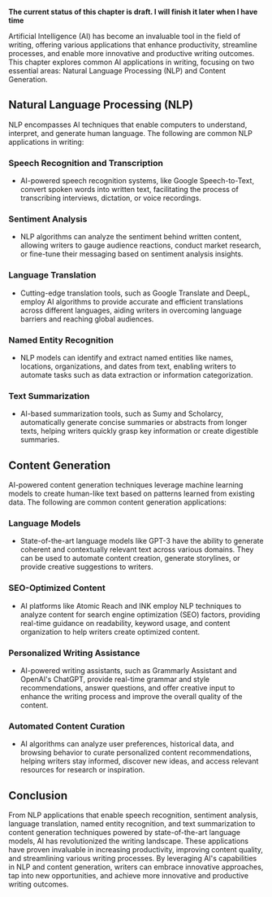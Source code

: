 **The current status of this chapter is draft. I will finish it later when I have time**

Artificial Intelligence (AI) has become an invaluable tool in the field of writing, offering various applications that enhance productivity, streamline processes, and enable more innovative and productive writing outcomes. This chapter explores common AI applications in writing, focusing on two essential areas: Natural Language Processing (NLP) and Content Generation.

Natural Language Processing (NLP)
---------------------------------

NLP encompasses AI techniques that enable computers to understand, interpret, and generate human language. The following are common NLP applications in writing:

### Speech Recognition and Transcription

* AI-powered speech recognition systems, like Google Speech-to-Text, convert spoken words into written text, facilitating the process of transcribing interviews, dictation, or voice recordings.

### Sentiment Analysis

* NLP algorithms can analyze the sentiment behind written content, allowing writers to gauge audience reactions, conduct market research, or fine-tune their messaging based on sentiment analysis insights.

### Language Translation

* Cutting-edge translation tools, such as Google Translate and DeepL, employ AI algorithms to provide accurate and efficient translations across different languages, aiding writers in overcoming language barriers and reaching global audiences.

### Named Entity Recognition

* NLP models can identify and extract named entities like names, locations, organizations, and dates from text, enabling writers to automate tasks such as data extraction or information categorization.

### Text Summarization

* AI-based summarization tools, such as Sumy and Scholarcy, automatically generate concise summaries or abstracts from longer texts, helping writers quickly grasp key information or create digestible summaries.

Content Generation
------------------

AI-powered content generation techniques leverage machine learning models to create human-like text based on patterns learned from existing data. The following are common content generation applications:

### Language Models

* State-of-the-art language models like GPT-3 have the ability to generate coherent and contextually relevant text across various domains. They can be used to automate content creation, generate storylines, or provide creative suggestions to writers.

### SEO-Optimized Content

* AI platforms like Atomic Reach and INK employ NLP techniques to analyze content for search engine optimization (SEO) factors, providing real-time guidance on readability, keyword usage, and content organization to help writers create optimized content.

### Personalized Writing Assistance

* AI-powered writing assistants, such as Grammarly Assistant and OpenAI's ChatGPT, provide real-time grammar and style recommendations, answer questions, and offer creative input to enhance the writing process and improve the overall quality of the content.

### Automated Content Curation

* AI algorithms can analyze user preferences, historical data, and browsing behavior to curate personalized content recommendations, helping writers stay informed, discover new ideas, and access relevant resources for research or inspiration.

Conclusion
----------

From NLP applications that enable speech recognition, sentiment analysis, language translation, named entity recognition, and text summarization to content generation techniques powered by state-of-the-art language models, AI has revolutionized the writing landscape. These applications have proven invaluable in increasing productivity, improving content quality, and streamlining various writing processes. By leveraging AI's capabilities in NLP and content generation, writers can embrace innovative approaches, tap into new opportunities, and achieve more innovative and productive writing outcomes.
